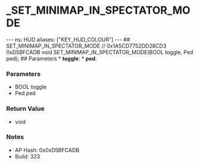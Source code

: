 # _SET_MINIMAP_IN_SPECTATOR_MODE

--- ns: HUD aliases: ["KEY_HUD_COLOUR"] --- ## SET_MINIMAP_IN_SPECTATOR_MODE  // 0x1A5CD7752DD28CD3 0xD5BFCADB void SET_MINIMAP_IN_SPECTATOR_MODE(BOOL toggle, Ped ped);   ## Parameters * **toggle**: * **ped**:

### Parameters
* BOOL toggle
* Ped ped

### Return Value
* void

### Notes
* AP Hash: 0x0xD5BFCADB
* Build: 323

